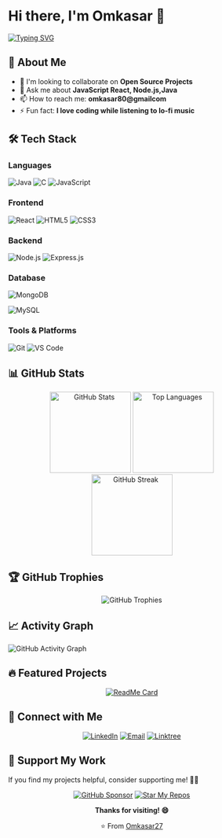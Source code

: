 # Hi there, I'm Omkasar 👋

[![Typing SVG](https://readme-typing-svg.herokuapp.com?font=Fira+Code&pause=1000&color=36BCF7&width=435&lines=Full+Stack+Developer;Open+Source+Enthusiast;Always+Learning+New+Things)](https://git.io/typing-svg)

## 🚀 About Me
- 👯 I'm looking to collaborate on **Open Source Projects**
- 💬 Ask me about **JavaScript React, Node.js,Java**
- 📫 How to reach me: **omkasar80@gmailcom**
- ⚡ Fun fact: **I love coding while listening to lo-fi music**

## 🛠️ Tech Stack

### Languages
![Java](https://img.shields.io/badge/Java-ED8B00?style=for-the-badge&logo=java&logoColor=white)
![C](https://img.shields.io/badge/C-00599C?style=for-the-badge&logo=c&logoColor=white)
![JavaScript](https://img.shields.io/badge/JavaScript-F7DF1E?style=for-the-badge&logo=javascript&logoColor=black)

### Frontend
![React](https://img.shields.io/badge/React-20232A?style=for-the-badge&logo=react&logoColor=61DAFB)
![HTML5](https://img.shields.io/badge/HTML5-E34F26?style=for-the-badge&logo=html5&logoColor=white)
![CSS3](https://img.shields.io/badge/CSS3-1572B6?style=for-the-badge&logo=css3&logoColor=white)

### Backend
![Node.js](https://img.shields.io/badge/Node.js-43853D?style=for-the-badge&logo=node.js&logoColor=white)
![Express.js](https://img.shields.io/badge/Express.js-404D59?style=for-the-badge)

### Database
![MongoDB](https://img.shields.io/badge/MongoDB-4EA94B?style=for-the-badge&logo=mongodb&logoColor=white)

![MySQL](https://img.shields.io/badge/MySQL-00000F?style=for-the-badge&logo=mysql&logoColor=white)


### Tools & Platforms
![Git](https://img.shields.io/badge/Git-F05032?style=for-the-badge&logo=git&logoColor=white)
![VS Code](https://img.shields.io/badge/VS_Code-0078D4?style=for-the-badge&logo=visual%20studio%20code&logoColor=white)

## 📊 GitHub Stats

<div align="center">
  <img src="https://github-readme-stats.vercel.app/api?username=Omkasar27&show_icons=true&theme=radical&hide_border=true" alt="GitHub Stats" height="165"/>
  <img src="https://github-readme-stats.vercel.app/api/top-langs/?username=Omkasar27&layout=compact&theme=radical&hide_border=true" alt="Top Languages" height="165"/>
</div>

<div align="center">
  <img src="https://github-readme-streak-stats.herokuapp.com/?user=Omkasar27&theme=radical&hide_border=true" alt="GitHub Streak" height="165"/>
</div>

## 🏆 GitHub Trophies

<div align="center">
  <img src="https://github-profile-trophy.vercel.app/?username=Omkasar27&theme=radical&no-frame=true&no-bg=false&margin-w=4" alt="GitHub Trophies"/>
</div>

## 📈 Activity Graph
![GitHub Activity Graph](https://github-readme-activity-graph.vercel.app/graph?username=Omkasar27&bg_color=0d1117&color=56d4dd&line=39c5cf&point=ffffff&area=true&hide_border=true)

## 🔥 Featured Projects

<div align="center">
  
[![ReadMe Card](https://github-readme-stats.vercel.app/api/pin/?username=Omkasar27&repo=IdeaQuill&theme=radical)](https://github.com/Omkasar27/IdeaQuill)



</div>

## 🤝 Connect with Me

<div align="center">
  
[![LinkedIn](https://img.shields.io/badge/LinkedIn-0077B5?style=for-the-badge&logo=linkedin&logoColor=white)](https://www.linkedin.com/in/omkasar27)
[![Email](https://img.shields.io/badge/Email-D14836?style=for-the-badge&logo=gmail&logoColor=white)](mailto:omkasar80@gmail.com)
[![Linktree](https://img.shields.io/badge/Linktree-39E09B?style=for-the-badge&logo=linktree&logoColor=white)](https://linktr.ee/omkasar27)
</div>

## 🌟 Support My Work

If you find my projects helpful, consider supporting me! 🚀✨

<div align="center">
  
[![GitHub Sponsor](https://img.shields.io/badge/GitHub-Sponsor-EA4AAA?style=for-the-badge&logo=github&logoColor=white)](https://github.com/sponsors/Omkasar27)
[![Star My Repos](https://img.shields.io/badge/Star-My%20Repos-FFD700?style=for-the-badge&logo=github&logoColor=black)](https://github.com/Omkasar27?tab=repositories)

</div>

<div align="center">
  
**Thanks for visiting! 😄**



⭐️ From [Omkasar27](https://github.com/Omkasar27)

</div>
